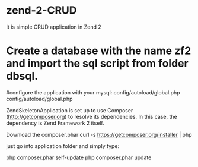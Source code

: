 # zend-2-CRUD
It is simple CRUD application in Zend 2

# Create a database with the name zf2 and import the sql script from folder dbsql.

#configure the application with your mysql:
config/autoload/global.php
config/autoload/global.php
 
ZendSkeletonApplication is set up to use Composer (http://getcomposer.org) to resolve its dependencies. In this case, the dependency is Zend Framework 2 itself.

Download the composer.phar 
curl -s https://getcomposer.org/installer | php

just go into application folder and simply type:

php composer.phar self-update
php composer.phar update

